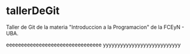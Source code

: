 # tallerDeGit

Taller de Git de la materia "Introduccion a la Programacion" de la FCEyN - UBA.

eeeeeeeeeeeeeeeeeeeeeeeeeeeeeeee
yyyyyyyyyyyyyyyyyyyyyyyyyyy
